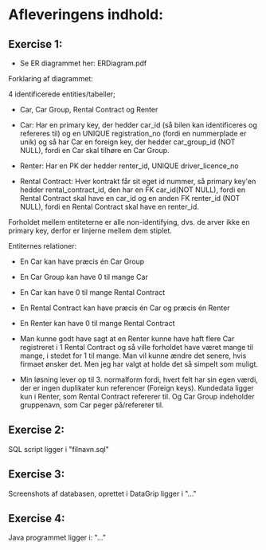 # Afleveringens indhold: 

## Exercise 1: 


* Se ER diagrammet her: ERDiagram.pdf

Forklaring af diagrammet:

4 identificerede entities/tabeller; 
* Car, Car Group, Rental Contract og Renter

* Car: Har en primary key, der hedder car_id (så bilen kan identificeres og refereres til) og en UNIQUE registration_no (fordi en nummerplade er unik) og så har Car en foreign key, der hedder car_group_id (NOT NULL), fordi en Car skal tilhøre en Car Group.

* Renter: Har en PK der hedder renter_id, UNIQUE driver_licence_no

* Rental Contract: Hver kontrakt får sit eget id nummer, så primary key'en hedder rental_contract_id, den har en FK car_id(NOT NULL), fordi en Rental Contract skal have en car_id og en anden FK renter_id (NOT NULL), fordi en Rental Contract skal have en renter_id.


Forholdet mellem entiteterne er alle non-identifying, dvs. de arver ikke en primary key, derfor er linjerne mellem dem stiplet.


Entiternes relationer: 
* En Car kan have præcis én Car Group 
* En Car Group kan have 0 til mange Car 
* En Car kan have 0 til mange Rental Contract 
* En Rental Contract kan have præcis én Car og præcis én Renter 
* En Renter kan have 0 til mange Rental Contract

* Man kunne godt have sagt at en Renter kunne have haft flere Car registreret i 1 Rental Contract og så ville forholdet have været mange til mange, i stedet for 1 til mange. Man vil kunne ændre det senere, hvis firmaet ønsker det. Men jeg har valgt at holde det så simpelt som muligt. 

* Min løsning lever op til 3. normalform fordi, hvert felt har sin egen værdi, der er ingen duplikater kun referencer (Foreign keys). Kundedata ligger kun i Renter, som Rental Contract refererer til. Og Car Group indeholder gruppenavn, som Car peger på/refererer til.



## Exercise 2:

SQL script ligger i "filnavn.sql"



## Exercise 3: 

Screenshots af databasen, oprettet i DataGrip ligger i "..."



## Exercise 4: 

Java programmet ligger i: "..." 


